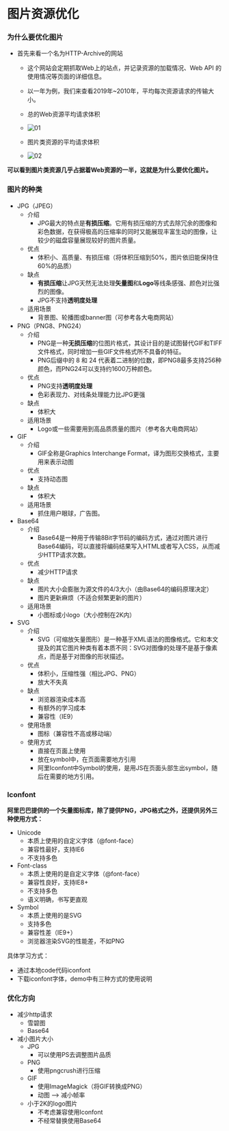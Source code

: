 # 图片资源优化

### 为什么要优化图片

- 首先来看一个名为HTTP-Archive的网站

  - 这个网站会定期抓取Web上的站点，并记录资源的加载情况、Web API 的使用情况等页面的详细信息。
  - 以一年为例，我们来查看2019年~2010年，平均每次资源请求的传输大小。
  - 总的Web资源平均请求体积
  - ![01](C:\Users\mi\Desktop\前端知识整理\前端性能优化\img03\01.png)

  - 图片类资源的平均请求体积
  - ![02](C:\Users\mi\Desktop\前端知识整理\前端性能优化\img03\02.png)

**可以看到图片类资源几乎占据着Web资源的一半，这就是为什么要优化图片。**

### 图片的种类

- JPG（JPEG）
  - 介绍
    - JPG最大的特点是**有损压缩**。它用有损压缩的方式去除冗余的图像和彩色数据，在获得极高的压缩率的同时又能展现丰富生动的图像，让较少的磁盘容量展现较好的图片质量。
  - 优点
    - 体积小、高质量、有损压缩（将体积压缩到50%，图片依旧能保持住60%的品质）
  - 缺点
    - **有损压缩**让JPG天然无法处理**矢量图**和**Logo**等线条感强、颜色对比强烈的图像。
    - JPG不支持**透明度处理**
  - 适用场景
    - 背景图、轮播图或banner图（可参考各大电商网站）
- PNG（PNG8、PNG24）
  - 介绍
    - PNG是一种**无损压缩**的位图片格式，其设计目的是试图替代GIF和TIFF文件格式，同时增加一些GIF文件格式所不具备的特征。
    - PNG后缀中的 8 和 24 代表着二进制的位数，即PNG8最多支持256种颜色，而PNG24可以支持约1600万种颜色。
  - 优点
    - PNG支持**透明度处理**
    - 色彩表现力、对线条处理能力比JPG更强
  - 缺点
    - 体积大
  - 适用场景
    - Logo或一些需要用到高品质质量的图片（参考各大电商网站）
- GIF
  - 介绍
    - GIF全称是Graphics Interchange Format，译为图形交换格式，主要用来表示动图
  - 优点
    - 支持动态图
  - 缺点
    - 体积大
  - 适用场景
    - 抓住用户眼球，广告图。
- Base64
  - 介绍
    - Base64是一种用于传输8Bit字节码的编码方式，通过对图片进行Base64编码，可以直接将编码结果写入HTML或者写入CSS，从而减少HTTP请求次数。
  - 优点
    - 减少HTTP请求
  - 缺点
    - 图片大小会膨胀为源文件的4/3大小（由Base64的编码原理决定）
    - 图片更新麻烦（不适合频繁更新的图片）
  - 适用场景
    - 小图标或小logo（大小控制在2K内）
- SVG
  - 介绍
    - SVG（可缩放矢量图形）是一种基于XML语法的图像格式。它和本文提及的其它图片种类有着本质不同：SVG对图像的处理不是基于像素点，而是基于对图像的形状描述。
  - 优点
    - 体积小，压缩性强（相比JPG、PNG）
    - 放大不失真
  - 缺点
    - 浏览器渲染成本高
    - 有额外的学习成本
    - 兼容性（IE9）
  - 使用场景
    - 图标（兼容性不高或移动端）
  - 使用方式
    - 直接在页面上使用
    - 放在symbol中，在页面需要地方引用
    - 阿里Iconfont中Symbol的使用，是用JS在页面头部生出symbol，随后在需要的地方引用。

### Iconfont

**阿里巴巴提供的一个矢量图标库，除了提供PNG，JPG格式之外，还提供另外三种使用方式：**

- Unicode
  - 本质上使用的自定义字体（@font-face）
  - 兼容性最好，支持IE6
  - 不支持多色
- Font-class
  - 本质上使用的是自定义字体（@font-face）
  - 兼容性良好，支持IE8+
  - 不支持多色
  - 语义明确，书写更直观
- Symbol
  - 本质上使用的是SVG
  - 支持多色
  - 兼容性差（IE9+）
  - 浏览器渲染SVG的性能差，不如PNG

具体学习方式：

- 通过本地code代码iconfont
- 下载iconfont字体，demo中有三种方式的使用说明

### 优化方向

- 减少http请求
  - 雪碧图
  - Base64
- 减小图片大小
  - JPG 
    - 可以使用PS去调整图片品质
  - PNG
    - 使用pngcrush进行压缩
  - GIF
    - 使用ImageMagick（将GIF转换成PNG）
    - 动图  -->  减小帧率
  - 小于2K的logo图片
    - 不考虑兼容使用Iconfont
    - 不经常替换使用Base64


